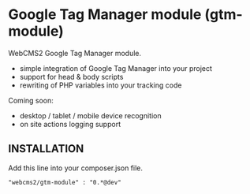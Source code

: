 Google Tag Manager module (gtm-module)
======================================

WebCMS2 Google Tag Manager module.

- simple integration of Google Tag Manager into your project
- support for head & body scripts
- rewriting of PHP variables into your tracking code

Coming soon:

- desktop / tablet / mobile device recognition
- on site actions logging support

INSTALLATION
-

Add this line into your composer.json file.

```
"webcms2/gtm-module" : "0.*@dev"
```
